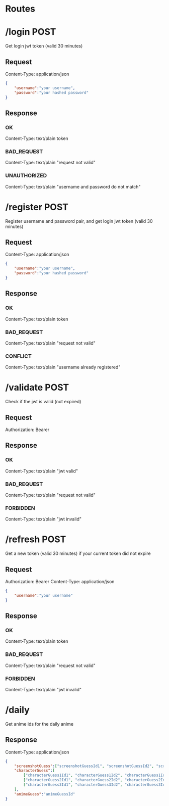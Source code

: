 # Routes

# /login POST

Get login jwt token (valid 30 minutes)

## Request
Content-Type: application/json
```json
{
    "username":"your username",
    "password":"your hashed password"
}
```

## Response
### OK
Content-Type: text/plain
token

### BAD_REQUEST
Content-Type: text/plain
"request not valid"

### UNAUTHORIZED
Content-Type: text/plain
"username and password do not match"

# /register POST

Register username and password pair, and get login jwt token (valid 30 minutes)

## Request
Content-Type: application/json
```json
{
    "username":"your username",
    "password":"your hashed password"
}
```

## Response
### OK
Content-Type: text/plain
token

### BAD_REQUEST
Content-Type: text/plain
"request not valid"

### CONFLICT
Content-Type: text/plain
"username already registered"

# /validate POST

Check if the jwt is valid (not expired)

## Request
Authorization: Bearer <token>

## Response
### OK
Content-Type: text/plain
"jwt valid"

### BAD_REQUEST
Content-Type: text/plain
"request not valid"

### FORBIDDEN
Content-Type: text/plain
"jwt invalid"

# /refresh POST

Get a new token (valid 30 minutes) if your current token did not expire

## Request
Authorization: Bearer <token>
Content-Type: application/json
```json
{
    "username":"your username"
}
```

## Response
### OK
Content-Type: text/plain
token

### BAD_REQUEST
Content-Type: text/plain
"request not valid"

### FORBIDDEN
Content-Type: text/plain
"jwt invalid"

# /daily

Get anime ids for the daily anime

## Response
Content-Type: application/json
```json
{
    "screenshotGuess":["screenshotGuessId1", "screenshotGuessId2", "screenshotGuessId3"],
    "characterGuess":[
        ["characterGuess1Id1", "characterGuess1Id2", "characterGuess1Id3", "characterGuess1Id4"],
        ["characterGuess2Id1", "characterGuess2Id2", "characterGuess2Id3", "characterGuess2Id4"],
        ["characterGuess3Id1", "characterGuess3Id2", "characterGuess3Id3", "characterGuess3Id4"]
    ],
    "animeGuess":"animeGuessId"
}
```
